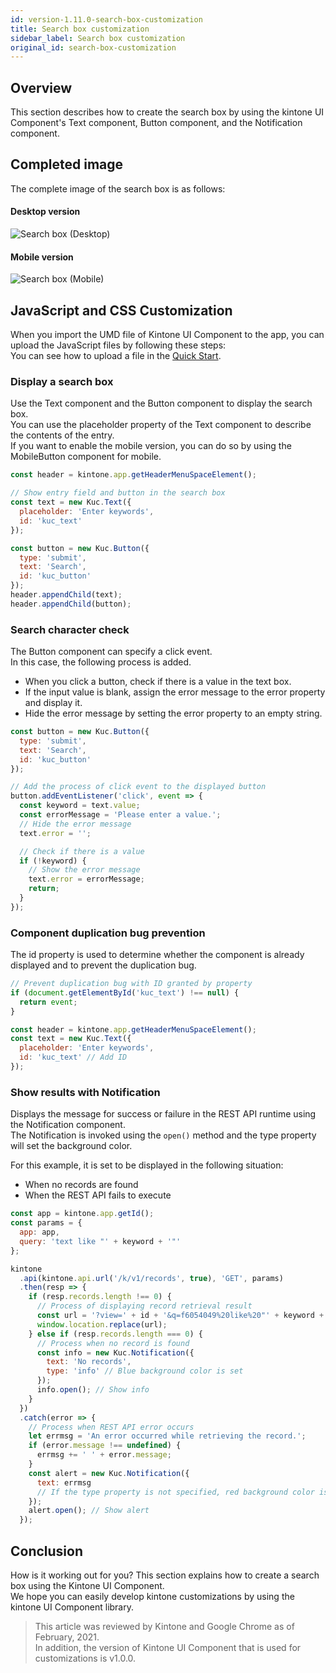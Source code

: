 ```yaml
---
id: version-1.11.0-search-box-customization
title: Search box customization
sidebar_label: Search box customization
original_id: search-box-customization
---
```


## Overview
This section describes how to create the search box by using the kintone UI Component's Text component, Button component, and the Notification component.

## Completed image
The complete image of the search box is as follows:

#### Desktop version
![Search box (Desktop)](assets/desktop_search_box.png)

#### Mobile version
![Search box (Mobile)](assets/mobile_search_box.png)

## JavaScript and CSS Customization

When you import the UMD file of Kintone UI Component to the app, you can upload the JavaScript files by following these steps:<br>
You can see how to upload a file in the [Quick Start](../getting-started/quick-start.md).

### Display a search box

Use the Text component and the Button component to display the search box.<br>
You can use the placeholder property of the Text component to describe the contents of the entry.<br>
If you want to enable the mobile version, you can do so by using the MobileButton component for mobile.

```javascript
const header = kintone.app.getHeaderMenuSpaceElement();

// Show entry field and button in the search box
const text = new Kuc.Text({
  placeholder: 'Enter keywords',
  id: 'kuc_text'
});

const button = new Kuc.Button({
  type: 'submit',
  text: 'Search',
  id: 'kuc_button'
});
header.appendChild(text);
header.appendChild(button);
```

### Search character check

The Button component can specify a click event.<br>
In this case, the following process is added.

- When you click a button, check if there is a value in the text box.
- If the input value is blank, assign the error message to the error property and display it.
- Hide the error message by setting the error property to an empty string.

```javascript
const button = new Kuc.Button({
  type: 'submit',
  text: 'Search',
  id: 'kuc_button'
});

// Add the process of click event to the displayed button
button.addEventListener('click', event => {
  const keyword = text.value;
  const errorMessage = 'Please enter a value.';
  // Hide the error message
  text.error = '';

  // Check if there is a value
  if (!keyword) {
    // Show the error message
    text.error = errorMessage;
    return;
  }
});
```

### Component duplication bug prevention

The id property is used to determine whether the component is already displayed and to prevent the duplication bug.

```javascript
// Prevent duplication bug with ID granted by property
if (document.getElementById('kuc_text') !== null) {
  return event;
}

const header = kintone.app.getHeaderMenuSpaceElement();
const text = new Kuc.Text({
  placeholder: 'Enter keywords',
  id: 'kuc_text' // Add ID
});
```

### Show results with Notification

Displays the message for success or failure in the REST API runtime using the Notification component.<br>
The Notification is invoked using the `open()` method and the type property will set the background color.

For this example, it is set to be displayed in the following situation:

- When no records are found
- When the REST API fails to execute

```javascript
const app = kintone.app.getId();
const params = {
  app: app,
  query: 'text like "' + keyword + '"'
};

kintone
  .api(kintone.api.url('/k/v1/records', true), 'GET', params)
  .then(resp => {
    if (resp.records.length !== 0) {
      // Process of displaying record retrieval result
      const url = '?view=' + id + '&q=f6054049%20like%20"' + keyword + '"';
      window.location.replace(url);
    } else if (resp.records.length === 0) {
      // Process when no record is found
      const info = new Kuc.Notification({
        text: 'No records',
        type: 'info' // Blue background color is set
      });
      info.open(); // Show info
    }
  })
  .catch(error => {
    // Process when REST API error occurs
    let errmsg = 'An error occurred while retrieving the record.';
    if (error.message !== undefined) {
      errmsg += ' ' + error.message;
    }
    const alert = new Kuc.Notification({
      text: errmsg
      // If the type property is not specified, red background color is set
    });
    alert.open(); // Show alert
  });
```

## Conclusion

How is it working out for you? This section explains how to create a search box using the Kintone UI Component.<br>
We hope you can easily develop kintone customizations by using the kintone UI Component library.

> This article was reviewed by Kintone and Google Chrome as of February, 2021.<br>
> In addition, the version of Kintone UI Component that is used for customizations is v1.0.0.
